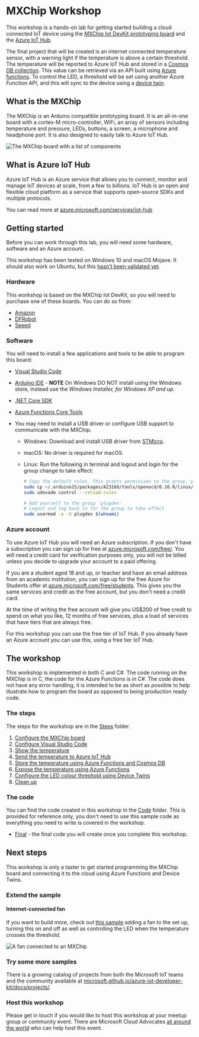 # MXChip Workshop

This workshop is a hands-on lab for getting started building a cloud connected IoT device using the [MXChip Iot DevKit prototyping board](http://mxchip.com/az3166) and the [Azure IoT Hub](https://azure.microsoft.com/services/iot-hub/?WT.mc_id=mxchipworkshop-github-jabenn).

The final project that will be created is an internet connected temperature sensor, with a warning light if the temperature is above a certain threshold. The temperature will be reported to Azure IoT Hub and stored in a [Cosmos DB collection](https://azure.microsoft.com/services/cosmos-db/?WT.mc_id=mxchipworkshop-github-jabenn). This value can be retrieved via an API built using [Azure functions](https://azure.microsoft.com/services/functions/?WT.mc_id=mxchipworkshop-github-jabenn). To control the LED, a threshold will be set using another Azure Function API, and this will sync to the device using a [device twin](https://docs.microsoft.com/azure/iot-hub/tutorial-device-twins/?WT.mc_id=mxchipworkshop-github-jabenn).

## What is the MXChip

The MXChip is an Arduino compatible prototyping board. It is an all-in-one board with a cortex-M micro-controller, WiFi, an array of sensors including temperature and pressure, LEDs, buttons, a screen, a microphone and headphone port. It is also designed to easily talk to  Azure IoT Hub.

![The MXChip board with a list of components](./Images/MXChipBoard.png)

## What is Azure IoT Hub

Azure IoT Hub is an Azure service that allows you to connect, monitor and manage IoT devices at scale, from a few to billions. IoT Hub is an open and flexible cloud platform as a service that supports open-source SDKs and multiple protocols.

You can read more at [azure.microsoft.com/services/iot-hub](https://azure.microsoft.com/services/iot-hub/?WT.mc_id=mxchipworkshop-github-jabenn)

## Getting started

Before you can work through this lab, you will need some hardware, software and an Azure account.

This workshop has been tested on Windows 10 and macOS Mojave. It should also work on Ubuntu, but this [hasn't been validated yet](https://github.com/jimbobbennett/MXChip-Workshop/issues/1).

### Hardware

This workshop is based on the MXChip Iot DevKit, so you will need to purchase one of these boards. You can do so from:

* [Amazon](https://amzn.to/2CdVgB1)
* [DFRobot](https://www.dfrobot.com/product-1616.html)
* [Seeed](https://www.seeedstudio.com/AZ3166-IOT-Developer-Kit-p-2922.html)

### Software

You will need to install a few applications and tools to be able to program this board:

* [Visual Studio Code](https://code.visualstudio.com/Download/?WT.mc_id=mxchipworkshop-github-jabenn)
* [Arduino IDE](https://www.arduino.cc/en/Main/Software) - **NOTE** On Windows DO NOT install using the Windows store, instead use the *Windows Installer, for Windows XP and up*.
* [.NET Core SDK](https://dotnet.microsoft.com/download)
* [Azure Functions Core Tools](https://docs.microsoft.com/azure/azure-functions/functions-run-local/?WT.mc_id=mxchipworkshop-github-jabenn)
* You may need to install a USB driver or configure USB support to communicate with the MXChip.

  * Windows: Download and install USB driver from [STMicro](http://www.st.com/en/development-tools/stsw-link009.html).

  * macOS: No driver is required for macOS.

  * Linux: Run the following in terminal and logout and login for the group change to take effect:

    ```bash
    # Copy the default rules. This grants permission to the group 'plugdev'
    sudo cp ~/.arduino15/packages/AZ3166/tools/openocd/0.10.0/linux/contrib/60-openocd.rules /etc/udev/rules.d/
    sudo udevadm control --reload-rules

    # Add yourself to the group 'plugdev'
    # Logout and log back in for the group to take effect
    sudo usermod -a -G plugdev $(whoami)
    ```

### Azure account

To use Azure IoT Hub you will need an Azure subscription. If you don't have a subscription you can sign up for free at [azure.microsoft.com/free/](https://azure.microsoft.com/free/?WT.mc_id=mxchipworkshop-github-jabenn). You will need a credit card for verification purposes only, you will not be billed unless you decide to upgrade your account to a paid offering.

If you are a student aged 18 and up, or teacher and have an email address from an academic institution, you can sign up for the free Azure for Students offer at [azure.microsoft.com/free/students](https://azure.microsoft.com/free/students/?WT.mc_id=mxchipworkshop-github-jabenn). This gives you the same services and credit as the free account, but you don't need a credit card.

At the time of writing the free account will give you US$200 of free credit to spend on what you like, 12 months of free services, plus a load of services that have tiers that are always free.

For this workshop you can use the free tier of IoT Hub. If you already have an Azure account you can use this, using a free tier IoT Hub.

## The workshop

This workshop is implemented in both C and C#. The code running on the MXChip is in C, the code for the Azure Functions is in C#. The code does not have any error handling, it is intended to be as short as possible to help illustrate how to program the board as opposed to being production ready code.

### The steps

The steps for the workshop are in the [Steps](./Steps) folder.

1. [Configure the MXChip board](./Steps/ConfigureTheBoard.md)
2. [Configure Visual Studio Code](./Steps/ConfigureVSCode.md)
3. [Show the temperature](./Steps/ShowingTheTemperature.md)
4. [Send the temperature to Azure IoT Hub](./Steps/SendingTheTemperature.md)
5. [Store the temperature using Azure Functions and Cosmos DB](./Steps/StoreTheTemperature.md)
6. [Expose the temperature using Azure Functions](./Steps/ExposeTheTemperature.md)
7. [Configure the LED colour threshold using Device Twins](./Steps/ControlTheLEDThreshold.md)
8. [Clean up](./Steps/CleanUp.md)

### The code

You can find the code created in this workshop in the [Code](./Code) folder. This is provided for reference only, you don't need to use this sample code as everything you need to write is covered in the workshop.

* [Final](./Code/Final) - the final code you will create once you complete this workshop.

## Next steps

This workshop is only a taster to get started programming the MXChip board and connecting it to the cloud using Azure Functions and Device Twins.

### Extend the sample

#### Internet-connected fan

If you want to build more, check out [this sample](https://github.com/jimbobbennett/InternetConnectedFan) adding a fan to the set up, turning this on and off as well as controlling the LED when the temperature crosses the threshold.

![A fan connected to an MXChip](https://github.com/jimbobbennett/InternetConnectedFan/raw/master/Images/PhotoOfFinalHardware.jpg)

### Try some more samples

There is a growing catalog of projects from both the Microsoft IoT teams and the community available at [microsoft.github.io/azure-iot-developer-kit/docs/projects/](https://microsoft.github.io/azure-iot-developer-kit/docs/projects/).

### Host this workshop

Please get in touch if you would like to host this workshop at your meetup group or community event. There are Microsoft Cloud Advocates [all around the world](https://developer.microsoft.com/advocates/index.html?WT.mc_id=mxchipworkshop-github-jabenn) who can help host this event.
